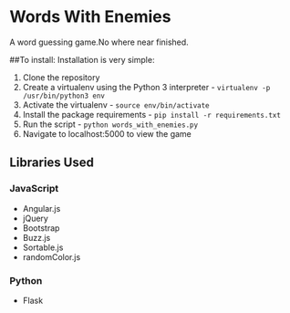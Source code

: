 # Words With Enemies
A word guessing game.No where near finished. 

##To install:
Installation is very simple:

1. Clone the repository
2. Create a virtualenv using the Python 3 interpreter - `virtualenv -p /usr/bin/python3 env`
3. Activate the virtualenv - `source env/bin/activate`
4. Install the package requirements - `pip install -r requirements.txt`
5. Run the script - `python words_with_enemies.py`
6. Navigate to localhost:5000 to view the game

## Libraries Used
### JavaScript
* Angular.js
* jQuery
* Bootstrap
* Buzz.js
* Sortable.js
* randomColor.js

### Python
* Flask

